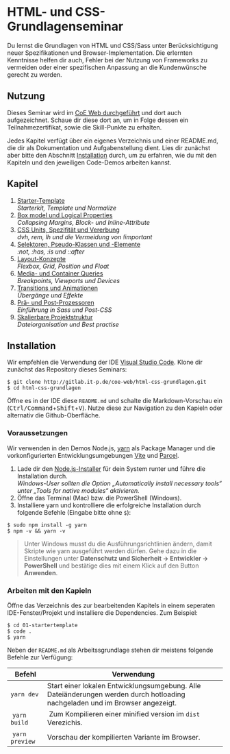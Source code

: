 # HTML- und CSS- Grundlagenseminar

Du lernst die Grundlagen von HTML und CSS/Sass unter Berücksichtigung neuer Spezifikationen und Browser-Implementation. Die erlernten Kenntnisse helfen dir auch, Fehler bei der Nutzung von Frameworks zu vermeiden oder einer spezifischen Anpassung an die Kundenwünsche gerecht zu werden.

## Nutzung

Dieses Seminar wird im [CoE Web durchgeführt](https://doku.it-p.de/display/KB/HTML-+und+CSS-+Grundlagenseminar+%7C+CoE+Web) und dort auch aufgezeichnet. Schaue dir diese dort an, um in Folge dessen ein Teilnahmezertifikat, sowie die Skill-Punkte zu erhalten.

Jedes Kapitel verfügt über ein eigenes Verzeichnis und einer README.md, die dir als Dokumentation und Aufgabenstellung dient. Lies dir zunächst aber bitte den Abschnitt [Installation](#Installation) durch, um zu erfahren, wie du mit den Kapiteln und den jeweiligen Code-Demos arbeiten kannst.

## Kapitel

1. [Starter-Template](01-startertemplate/README.md)\
   _Starterkit, Template und Normalize_
2. [Box model und Logical Properties](02-box-model-logical-properties/README.md)\
   _Collapsing Margins, Block- und Inline-Attribute_
3. [CSS Units, Spezifität und Vererbung](03-css-units-specifity/README.md)\
   _dvh, rem, lh und die Vermeidung von !important_
4. [Selektoren, Pseudo-Klassen und -Elemente](04-selectors-pseudo/README.md)\
   _:not, :has, :is und ::after_
5. [Layout-Konzepte](05-layouts/README.md)\
   _Flexbox, Grid, Position und Float_
6. [Media- und Container Queries](06-media-container-queries/README.md)\
   _Breakpoints, Viewports und Devices_
7. [Transitions und Animationen](07-transitions-animations/README.md)\
   _Übergänge und Effekte_
8. [Prä- und Post-Prozessoren](08-pre-post-processors/README.md)\
   _Einführung in Sass und Post-CSS_
9. [Skalierbare Projektstruktur](09-skalable-projects/README.md)\
   _Dateiorganisation und Best practise_

## Installation

Wir empfehlen die Verwendung der IDE [Visual Studio Code](https://code.visualstudio.com/). Klone dir zunächst das Repository dieses Seminars:

```shell
$ git clone http://gitlab.it-p.de/coe-web/html-css-grundlagen.git
$ cd html-css-grundlagen
```

Öffne es in der IDE diese `README.md` und schalte die Markdown-Vorschau ein (<kbd>Ctrl/Command</kbd>+<kbd>Shift</kbd>+<kbd>V</kbd>). Nutze diese zur Navigation zu den Kapieln oder alternativ die Github-Oberfläche.

### Voraussetzungen

Wir verwenden in den Demos Node.js, [yarn](https://yarnpkg.com/) als Package Manager und die vorkonfigurierten Entwicklungsumgebungen [Vite](https://vitejs.dev/) und [Parcel](https://parceljs.org/).

1. Lade dir den [Node.js-Installer](https://nodejs.org/en/download/) für dein System runter und führe die Installation durch.\
   _Windows-User sollten die Option „Automatically install necessary tools“ unter „Tools for native modules“ aktivieren._
2. Öffne das Terminal (Mac) bzw. die PowerShell (Windows).
3. Installiere yarn und kontrolliere die erfolgreiche Installation durch folgende Befehle (Eingabe bitte ohne `$`):

```shell
$ sudo npm install -g yarn
$ npm -v && yarn -v
```

> Unter Windows musst du die Ausführungsrichtlinien ändern, damit Skripte wie yarn ausgeführt werden dürfen. Gehe dazu in die Einstellungen unter **Datenschutz und Sicherheit → Entwickler → PowerShell** und bestätige dies mit einem Klick auf den Button **Anwenden**.

### Arbeiten mit den Kapieln

Öffne das Verzeichnis des zur bearbeitenden Kapitels in einem seperaten IDE-Fenster/Projekt und installiere die Dependencies. Zum Beispiel:

```shell
$ cd 01-startertemplate
$ code .
$ yarn
```

Neben der `README.md` als Arbeitssgrundlage stehen dir meistens folgende Befehle zur Verfügung:

<!-- prettier-ignore -->
| Befehl | Verwendung |
| ---- | --- |
| `yarn dev` | Start einer lokalen Entwicklungsumgebung. Alle Dateiänderungen werden durch hotloading nachgeladen und im Browser angezeigt. |
| `yarn build` | Zum Kompilieren einer minified version im `dist` Verezichis. |
| `yarn preview` | Vorschau der kompilierten Variante im Browser. | 
